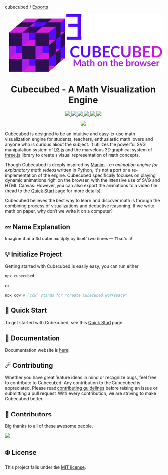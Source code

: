 cubecubed / [Exports](/reference/modules.md)

<!-- # Cubecubed - A Math Visualization Engine -->

<p align="center">
  <img
    width="500"
    src="./assets/svg/cubed-horizontal.svg"
    align="center" hspace="12"
    alt="Cubecubed - A Math Visualization Engine"
  />
  <h1 align="center">Cubecubed - A Math Visualization Engine</h1>
  <p align="center">
    <a href="https://www.npmjs.com/package/cubecubed">
      <img src="https://img.shields.io/badge/d3.js-F9A03C?style=for-the-badge&logo=d3.js&logoColor=white" />
      <img src="https://img.shields.io/badge/threejs-black?style=for-the-badge&logo=three.js&logoColor=white" />
      <img src="https://img.shields.io/badge/TypeScript-007ACC?style=for-the-badge&logo=typescript&logoColor=white" />
      <img src="https://img.shields.io/badge/Vite-B73BFE?style=for-the-badge&logo=vite&logoColor=FFD62E" />
      <img src="https://img.shields.io/badge/eslint-3A33D1?style=for-the-badge&logo=eslint&logoColor=white" />
      <img src="https://img.shields.io/badge/prettier-1A2C34?style=for-the-badge&logo=prettier&logoColor=F7BA3E" />
    </a>
  </p>
  <p align="center">
    <a href="https://www.npmjs.com/package/cubecubed">
          <img src="https://img.shields.io/npm/v/cubecubed?style=flat-square&logo=npm" />
    </a>
  </p>
</p>

Cubecubed is designed to be an intuitive and easy-to-use math visualization engine for students, teachers, enthusiastic math lovers and anyone who is curious about the subject. It utilizes the powerful SVG manipulation system of [D3.js](https://github.com/d3/d3) and the marvelous 3D graphical system of [three.js](https://github.com/mrdoob/three.js) library to create a visual representation of math concepts.

Though Cubecubed is deeply inspired by [Manim](https://github.com/3b1b/manim) - _an animation engine for explanatory math videos_ written in Python, it's not a port or a re-implementation of the engine. Cubecubed specifically focuses on playing dynamic animations right on the browser, with the intensive use of SVG and HTML Canvas. However, you can also export the animations to a video file (head to the [Quick Start](https://imaphatduc.github.io/cubecubed/#/quickstart?id=video-exports) page for more details).

Cubecubed believes the best way to learn and discover math is through the combining process of visualizations and deductive reasoning. If we write math on paper, why don't we write it on a computer?

## 💤 Name Explanation

Imagine that a 3d cube multiply by itself two times — That's it!

## 💡 Initialize Project

Getting started with Cubecubed is easily easy, you can run either

```sh
npx cubecubed
```

or

```sh
npx ccw # `ccw` stands for "create Cubecubed workspace".
```

## 🚀 Quick Start

To get started with Cubecubed, see this [Quick Start](https://imaphatduc.github.io/cubecubed/#/quickstart) page.

## 🔎 Documentation

Documentation website is [here](https://imaphatduc.github.io/cubecubed)!

## ☄ Contributing

Whether you have great feature ideas in mind or recognize bugs, feel free to contribute to Cubecubed. Any contribution to the Cubecubed is appreciated. Please read [contributing guidelines](https://github.com/imaphatduc/cubecubed/blob/master/CONTRIBUTING.md) before raising an issue or submitting a pull request. With every contribution, we are striving to make Cubecubed better.

## 🥳 Contributors

Big thanks to all of these awesome people.

<a href="https://github.com/imaphatduc/cubecubed/graphs/contributors">
  <img src="https://contrib.rocks/image?repo=imaphatduc/cubecubed" />
</a>

## ❄️ License

This project falls under the [MIT license](https://github.com/imaphatduc/cubecubed/blob/master/LICENSE).
